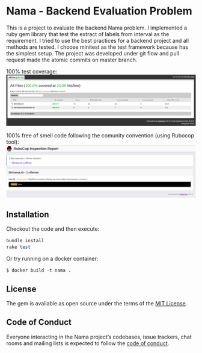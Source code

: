 # Nama - Backend Evaluation Problem

This is a project to evaluate the backend Nama problem.
I implemented a ruby gem library that test the extract of labels from interval as the requirement.
I tried to use the best practices for a backend project and all methods are tested. I choose minitest as the test framework because has the simplest setup.
The project was developed under git flow and pull request made the atomic commits on master branch.

100% test coverage:
![](https://github.com/rpossan/files/blob/master/nama/coverage.png)

100% free of smell code following the comunity convention (using Rubocop tool):
![](https://github.com/rpossan/files/blob/master/nama/code.png)

## Installation

Checkout the code and then execute:

```ruby
bundle install
rake test
```

Or try running on a docker container:

    $ docker build -t nama .  

## License

The gem is available as open source under the terms of the [MIT License](https://opensource.org/licenses/MIT).

## Code of Conduct

Everyone interacting in the Nama project’s codebases, issue trackers, chat rooms and mailing lists is expected to follow the [code of conduct](https://github.com/[USERNAME]/nama/blob/master/CODE_OF_CONDUCT.md).
